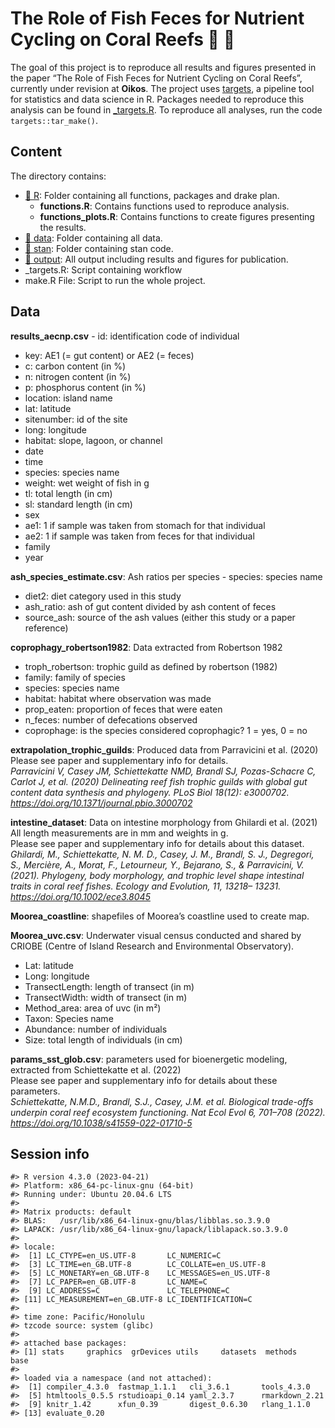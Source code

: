 
<!-- README.md is generated from README.Rmd. Please edit that file -->

# The Role of Fish Feces for Nutrient Cycling on Coral Reefs :tropical_fish: :poop:

The goal of this project is to reproduce all results and figures
presented in the paper “The Role of Fish Feces for Nutrient Cycling on
Coral Reefs”, currently under revision at **Oikos**. The project uses
[targets](https://docs.ropensci.org/targets/), a pipeline tool for
statistics and data science in R. Packages needed to reproduce this
analysis can be found in [\_targets.R](_targets.R). To reproduce all
analyses, run the code `targets::tar_make()`.

## Content

The directory contains:

- [:file_folder: R](/R): Folder containing all functions, packages and
  drake plan.  
  - **functions.R**: Contains functions used to reproduce analysis.  
  - **functions_plots.R**: Contains functions to create figures
  presenting the results.  
- [:file_folder: data](/data): Folder containing all data.
- [:file_folder: stan](/stan): Folder containing stan code.
- [:file_folder: output](/output): All output including results and
  figures for publication.
- \_targets.R: Script containing workflow
- make.R File: Script to run the whole project.

## Data

**results_aecnp.csv** - id: identification code of individual  
- key: AE1 (= gut content) or AE2 (= feces)  
- c: carbon content (in %)  
- n: nitrogen content (in %)  
- p: phosphorus content (in %)  
- location: island name  
- lat: latitude  
- sitenumber: id of the site  
- long: longitude  
- habitat: slope, lagoon, or channel  
- date  
- time  
- species: species name  
- weight: wet weight of fish in g  
- tl: total length (in cm)  
- sl: standard length (in cm)  
- sex  
- ae1: 1 if sample was taken from stomach for that individual  
- ae2: 1 if sample was taken from feces for that individual  
- family  
- year

**ash_species_estimate.csv**: Ash ratios per species - species: species
name  
- diet2: diet category used in this study  
- ash_ratio: ash of gut content divided by ash content of feces  
- source_ash: source of the ash values (either this study or a paper
reference)

**coprophagy_robertson1982**: Data extracted from Robertson 1982  
- troph_robertson: trophic guild as defined by robertson (1982)  
- family: family of species  
- species: species name  
- habitat: habitat where observation was made  
- prop_eaten: proportion of feces that were eaten  
- n_feces: number of defecations observed  
- coprophage: is the species considered coprophagic? 1 = yes, 0 = no

**extrapolation_trophic_guilds**: Produced data from Parravicini et
al. (2020)  
Please see paper and supplementary info for details.  
*Parravicini V, Casey JM, Schiettekatte NMD, Brandl SJ, Pozas-Schacre C,
Carlot J, et al. (2020) Delineating reef fish trophic guilds with global
gut content data synthesis and phylogeny. PLoS Biol 18(12): e3000702.
<https://doi.org/10.1371/journal.pbio.3000702>*

**intestine_dataset**: Data on intestine morphology from Ghilardi et
al. (2021)  
All length measurements are in mm and weights in g.  
Please see paper and supplementary info for details about this
dataset.  
*Ghilardi, M., Schiettekatte, N. M. D., Casey, J. M., Brandl, S. J.,
Degregori, S., Mercière, A., Morat, F., Letourneur, Y., Bejarano, S., &
Parravicini, V. (2021). Phylogeny, body morphology, and trophic level
shape intestinal traits in coral reef fishes. Ecology and Evolution, 11,
13218– 13231. <https://doi.org/10.1002/ece3.8045>*

**Moorea_coastline**: shapefiles of Moorea’s coastline used to create
map.

**Moorea_uvc.csv**: Underwater visual census conducted and shared by
CRIOBE (Centre of Island Research and Environmental Observatory).  
- Lat: latitude  
- Long: longitude  
- TransectLength: length of transect (in m)  
- TransectWidth: width of transect (in m)  
- Method_area: area of uvc (in m²)  
- Taxon: Species name  
- Abundance: number of individuals  
- Size: total length of individuals (in cm)

**params_sst_glob.csv**: parameters used for bioenergetic modeling,
extracted from Schiettekatte et al. (2022)  
Please see paper and supplementary info for details about these
parameters.  
*Schiettekatte, N.M.D., Brandl, S.J., Casey, J.M. et al. Biological
trade-offs underpin coral reef ecosystem functioning. Nat Ecol Evol 6,
701–708 (2022). <https://doi.org/10.1038/s41559-022-01710-5>*

## Session info

    #> R version 4.3.0 (2023-04-21)
    #> Platform: x86_64-pc-linux-gnu (64-bit)
    #> Running under: Ubuntu 20.04.6 LTS
    #> 
    #> Matrix products: default
    #> BLAS:   /usr/lib/x86_64-linux-gnu/blas/libblas.so.3.9.0 
    #> LAPACK: /usr/lib/x86_64-linux-gnu/lapack/liblapack.so.3.9.0
    #> 
    #> locale:
    #>  [1] LC_CTYPE=en_US.UTF-8       LC_NUMERIC=C              
    #>  [3] LC_TIME=en_GB.UTF-8        LC_COLLATE=en_US.UTF-8    
    #>  [5] LC_MONETARY=en_GB.UTF-8    LC_MESSAGES=en_US.UTF-8   
    #>  [7] LC_PAPER=en_GB.UTF-8       LC_NAME=C                 
    #>  [9] LC_ADDRESS=C               LC_TELEPHONE=C            
    #> [11] LC_MEASUREMENT=en_GB.UTF-8 LC_IDENTIFICATION=C       
    #> 
    #> time zone: Pacific/Honolulu
    #> tzcode source: system (glibc)
    #> 
    #> attached base packages:
    #> [1] stats     graphics  grDevices utils     datasets  methods   base     
    #> 
    #> loaded via a namespace (and not attached):
    #>  [1] compiler_4.3.0  fastmap_1.1.1   cli_3.6.1       tools_4.3.0    
    #>  [5] htmltools_0.5.5 rstudioapi_0.14 yaml_2.3.7      rmarkdown_2.21 
    #>  [9] knitr_1.42      xfun_0.39       digest_0.6.30   rlang_1.1.0    
    #> [13] evaluate_0.20
